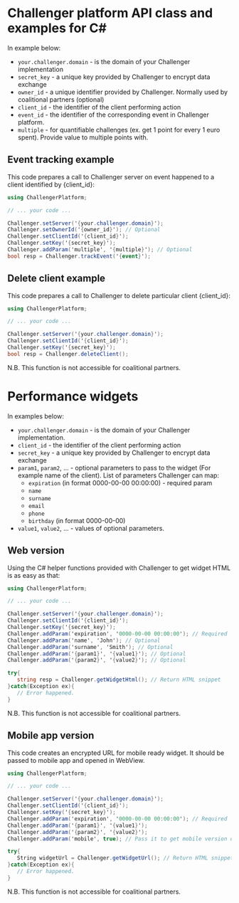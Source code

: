 Challenger platform API class and examples for C#
===

In example below:

 - `your.challenger.domain` - is the domain of your Challenger implementation
 - `secret_key` - a unique key provided by Challenger to encrypt data exchange
 - `owner_id` - a unique identifier provided by Challenger. Normally used by coalitional partners (optional)
 - `client_id` - the identifier of the client performing action
 - `event_id` - the identifier of the corresponding event in Challenger platform.
 - `multiple` - for quantifiable challenges (ex. get 1 point for every 1 euro spent). Provide value to multiple points with.

## Event tracking example

This code prepares a call to Challenger server on event happened to a client identified by {client_id}:

```C#
using ChallengerPlatform;

// ... your code ...

Challenger.setServer('{your.challenger.domain}');
Challenger.setOwnerId('{owner_id}'); // Optional
Challenger.setClientId('{client_id}');
Challenger.setKey('{secret_key}');
Challenger.addParam('multiple', '{multiple}'); // Optional
bool resp = Challenger.trackEvent('{event}');
```

## Delete client example

This code prepares a call to Challenger to delete particular client {client_id}:

```C#
using ChallengerPlatform;

// ... your code ...

Challenger.setServer('{your.challenger.domain}');
Challenger.setClientId('{client_id}');
Challenger.setKey('{secret_key}');
bool resp = Challenger.deleteClient();
```

N.B. This function is not accessible for coalitional partners.

# Performance widgets

In examples below:
 - `your.challenger.domain` - is the domain of your Challenger implementation.
 - `client_id` - the identifier of the client performing action
 - `secret_key` - a unique key provided by Challenger to encrypt data exchange
 - `param1`, `param2`, ... - optional parameters to pass to the widget (For example name of the client). List of parameters Challenger can map:
   - `expiration` (in format 0000-00-00 00:00:00) - required param
   - `name`
   - `surname`
   - `email`
   - `phone`
   - `birthday` (in format 0000-00-00)
 - `value1`, `value2`,  ... - values of optional parameters.

## Web version

Using the C# helper functions provided with Challenger to get widget HTML is as easy as that:

```C#
using ChallengerPlatform;

// ... your code ...

Challenger.setServer('{your.challenger.domain}');
Challenger.setClientId('{client_id}');
Challenger.setKey('{secret_key}');
Challenger.addParam('expiration', '0000-00-00 00:00:00'); // Required
Challenger.addParam('name', 'John'); // Optional
Challenger.addParam('surname', 'Smith'); // Optional
Challenger.addParam('{param1}', '{value1}'); // Optional
Challenger.addParam('{param2}', '{value2}'); // Optional

try{
   string resp = Challenger.getWidgetHtml(); // Return HTML snippet
}catch(Exception ex){
   // Error happened.
}
```

N.B. This function is not accessible for coalitional partners.

## Mobile app version

This code creates an encrypted URL for mobile ready widget. It should be passed to mobile app and opened in WebView.

```C#
using ChallengerPlatform;

// ... your code ...

Challenger.setServer('{your.challenger.domain}');
Challenger.setClientId('{client_id}');
Challenger.setKey('{secret_key}');
Challenger.addParam('expiration', '0000-00-00 00:00:00'); // Required
Challenger.addParam('{param1}', '{value1}');
Challenger.addParam('{param2}', '{value2}');
Challenger.addParam('mobile', true); // Pass it to get mobile version of the widget

try{
   String widgetUrl = Challenger.getWidgetUrl(); // Return HTML snippet
}catch(Exception ex){
   // Error happened.
}
```

N.B. This function is not accessible for coalitional partners.
